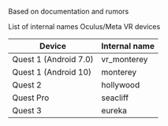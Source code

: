 Based on documentation and rumors

List of internal names Oculus/Meta VR devices

|Device|Internal name|
|---|---|
Quest 1 (Android 7.0) | vr_monterey
Quest 1 (Android 10) | monterey
Quest 2 |hollywood
Quest Pro | seacliff
Quest 3 | eureka